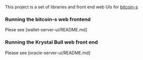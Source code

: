 This project is a set of libraries and front end web UIs for [bitcoin-s](https://github.com/bitcoin-s/bitcoin-s/)

### Running the bitcoin-s web frontend

Plese see [wallet-server-ui/README.md]

### Running the Krystal Bull web front end

Please see [oracle-server-ui/README.md]